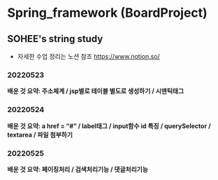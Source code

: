 # Spring_framework (BoardProject)
## SOHEE's string study
- 자세한 수업 정리는 노션 참조
https://www.notion.so/

### 20220523
**배운 것 요약: 주소체계 / jsp별로 테이블 별도로 생성하기 / 시맨틱태그**
### 20220524
**배운 것 요약: a href = “#” / label태그 / input함수 id 특징 / querySelector / textarea / 파일 첨부하기**
### 20220525
**배운 것 요약: 페이징처리 / 검색처리기능 / 댓글처리기능**

